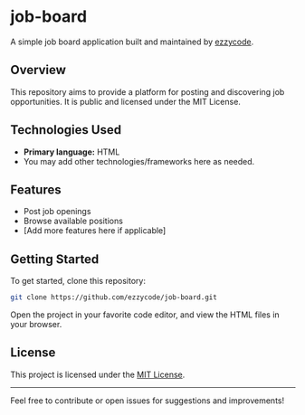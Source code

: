 # job-board

A simple job board application built and maintained by [ezzycode](https://github.com/ezzycode).

## Overview

This repository aims to provide a platform for posting and discovering job opportunities. It is public and licensed under the MIT License.

## Technologies Used

- **Primary language:** HTML
- You may add other technologies/frameworks here as needed.

## Features

- Post job openings
- Browse available positions
- [Add more features here if applicable]

## Getting Started

To get started, clone this repository:

```bash
git clone https://github.com/ezzycode/job-board.git
```

Open the project in your favorite code editor, and view the HTML files in your browser.

## License

This project is licensed under the [MIT License](LICENSE).

---

Feel free to contribute or open issues for suggestions and improvements!
